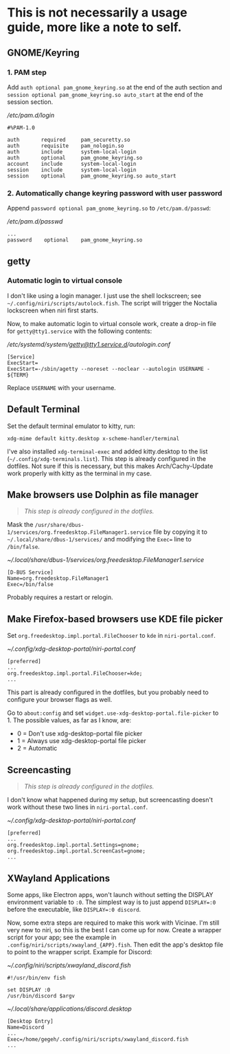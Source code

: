 # This is not necessarily a usage guide, more like a note to self.

## GNOME/Keyring

### 1. PAM step

Add `auth optional pam_gnome_keyring.so` at the end of the auth section and `session optional pam_gnome_keyring.so auto_start` at the end of the session section.

*/etc/pam.d/login*

```
#%PAM-1.0

auth       required     pam_securetty.so
auth       requisite    pam_nologin.so
auth       include      system-local-login
auth       optional     pam_gnome_keyring.so
account    include      system-local-login
session    include      system-local-login
session    optional     pam_gnome_keyring.so auto_start
```

### 2. Automatically change keyring password with user password

Append `password optional pam_gnome_keyring.so` to `/etc/pam.d/passwd`:

*/etc/pam.d/passwd*

```
...
password	optional	pam_gnome_keyring.so
```

## getty

### Automatic login to virtual console

I don't like using a login manager. I just use the shell lockscreen; see `~/.config/niri/scripts/autolock.fish`. The script will trigger the Noctalia lockscreen when niri first starts.

Now, to make automatic login to virtual console work, create a drop-in file for `getty@tty1.service` with the following contents:

*/etc/systemd/system/getty@tty1.service.d/autologin.conf*

```
[Service]
ExecStart=
ExecStart=-/sbin/agetty --noreset --noclear --autologin USERNAME - ${TERM}
```

Replace `USERNAME` with your username.

## Default Terminal

Set the default terminal emulator to kitty, run:

```
xdg-mime default kitty.desktop x-scheme-handler/terminal
```

I've also installed `xdg-terminal-exec` and added kitty.desktop to the list (`~/.config/xdg-terminals.list`). This step is already configured in the dotfiles. Not sure if this is necessary, but this makes Arch/Cachy-Update work properly with kitty as the terminal in my case.

## Make browsers use Dolphin as file manager
>*This step is already configured in the dotfiles.*

Mask the `/usr/share/dbus-1/services/org.freedesktop.FileManager1.service` file by copying it to `~/.local/share/dbus-1/services/` and modifying the `Exec=` line to `/bin/false`.

*~/.local/share/dbus-1/services/org.freedesktop.FileManager1.service*

```
[D-BUS Service]
Name=org.freedesktop.FileManager1
Exec=/bin/false
```

Probably requires a restart or relogin.

## Make Firefox-based browsers use KDE file picker

Set `org.freedesktop.impl.portal.FileChooser` to `kde` in `niri-portal.conf`. 

*~/.config/xdg-desktop-portal/niri-portal.conf*
```
[preferred]
...
org.freedesktop.impl.portal.FileChooser=kde;
...
```

This part is already configured in the dotfiles, but you probably need to configure your browser flags as well.

Go to `about:config` and set `widget.use-xdg-desktop-portal.file-picker` to 1. The possible values, as far as I know, are:
- 0 = Don't use xdg-desktop-portal file picker
- 1 = Always use xdg-desktop-portal file picker
- 2 = Automatic

## Screencasting
>*This step is already configured in the dotfiles.*

I don't know what happened during my setup, but screencasting doesn't work without these two lines in `niri-portal.conf`.

*~/.config/xdg-desktop-portal/niri-portal.conf*
```
[preferred]
...
org.freedesktop.impl.portal.Settings=gnome;
org.freedesktop.impl.portal.ScreenCast=gnome;
...
```

## XWayland Applications
Some apps, like Electron apps, won't launch without setting the DISPLAY environment variable to `:0`. The simplest way is to just append `DISPLAY=:0` before the executable, like `DISPLAY=:0 discord`.

Now, some extra steps are required to make this work with Vicinae. I'm still very new to niri, so this is the best I can come up for now. Create a wrapper script for your app; see the example in `.config/niri/scripts/xwayland_{APP}.fish`. Then edit the app's desktop file to point to the wrapper script. Example for Discord:

*~/.config/niri/scripts/xwayland_discord.fish*

```fish
#!/usr/bin/env fish

set DISPLAY :0
/usr/bin/discord $argv
```

*~/.local/share/applications/discord.desktop*

```
[Desktop Entry]
Name=Discord
...
Exec=/home/gegeh/.config/niri/scripts/xwayland_discord.fish
...
```
